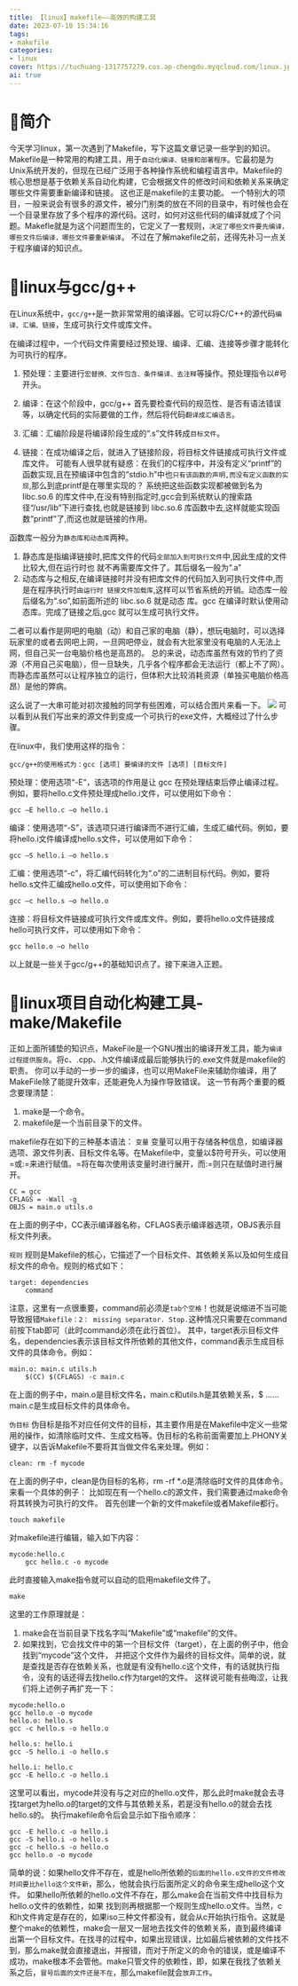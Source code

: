 ```yaml
---
title: 【linux】makefile——高效的构建工具
date: 2023-07-10 15:34:16
tags:
- makefile
categories:
- linux
cover: https://tuchuang-1317757279.cos.ap-chengdu.myqcloud.com/linux.jpg
ai: true
---
```


# :house_with_garden:简介
今天学习linux，第一次遇到了Makefile，写下这篇文章记录一些学到的知识。
Makefile是一种常用的构建工具，用于`自动化编译、链接和部署程序`。它最初是为Unix系统开发的，但现在已经广泛用于各种操作系统和编程语言中。Makefile的核心思想是基于依赖关系自动化构建，它会根据文件的修改时间和依赖关系来确定哪些文件需要重新编译和链接。
这也正是makefile的主要功能。
一个特别大的项目，一般来说会有很多的源文件，被分门别类的放在不同的目录中，有时候也会在一个目录里存放了多个程序的源代码。这时，如何对这些代码的编译就成了个问题。Makefle就是为这个问题而生的，它定义了一套规则，`决定了哪些文件要先编译，哪些文件后编译，哪些文件要重新编译`。
不过在了解makefile之前，还得先补习一点关于程序编译的知识点。

# :school:linux与gcc/g++
在Linux系统中，`gcc/g++`是一款非常常用的编译器。它可以将C/C++的源代码`编译、汇编、链接`，生成可执行文件或库文件。

在编译过程中，一个代码文件需要经过预处理、编译、汇编、连接等步骤才能转化为可执行的程序。

1. 预处理：主要进行`宏替换、文件包含、条件编译、去注释`等操作。预处理指令以#号开头。

2. 编译：在这个阶段中，gcc/g++ 首先要检查代码的规范性、是否有语法错误等，以确定代码的实际要做的工作，然后将代码`翻译成汇编语言`。

3. 汇编：汇编阶段是将编译阶段生成的“.s”文件转成`目标文件`。

4. 链接：在成功编译之后，就进入了链接阶段，将目标文件链接成可执行文件或库文件。
可能有人很早就有疑惑：在我们的C程序中，并没有定义“printf”的函数实现,且在预编译中包含的“stdio.h”中也`只有该函数的声明,而没有定义函数的实现`,那么到底printf是在哪里实现的？
系统把这些函数实现都被做到名为 libc.so.6 的库文件中,在没有特别指定时,gcc会到系统默认的搜索路径“/usr/lib”下进行查找,也就是链接到 libc.so.6 库函数中去,这样就能实现函数“printf”了,而这也就是链接的作用。

函数库一般分为`静态库和动态库`两种。

1. 静态库是指编译链接时,把库文件的代码`全部加入到可执行文件`中,因此生成的文件比较大,但在运行时也
就不再需要库文件了。其后缀名一般为“.a”
2. 动态库与之相反,在编译链接时并没有把库文件的代码加入到可执行文件中,而是在程序执行时`由运行时
链接文件加载库`,这样可以节省系统的开销。动态库一般后缀名为“.so”,如前面所述的 libc.so.6 就是动态
库。gcc 在编译时默认使用动态库。完成了链接之后,gcc 就可以生成可执行文件。

二者可以看作是网吧的电脑（动）和自己家的电脑（静），想玩电脑时，可以选择玩家里的或者去网吧上网，一旦网吧停业，就会有大批家里没有电脑的人无法上网，但自己买一台电脑价格也是高昂的。
总的来说，动态库虽然有效的节约了资源（不用自己买电脑），但一旦缺失，几乎各个程序都会无法运行（都上不了网）。而静态库虽然可以让程序独立的运行，但体积大比较消耗资源（单独买电脑价格高昂）是他的弊病。

这么说了一大串可能对初次接触的同学有些困难，可以结合图片来看一下。
<img src="https://tuchuang-1317757279.cos.ap-chengdu.myqcloud.com/makefile1.png">
可以看到从我们写出来的源文件到变成一个可执行的exe文件，大概经过了什么步骤。


在linux中，我们使用这样的指令：

```
gcc/g++的使用格式为：gcc [选项] 要编译的文件 [选项] [目标文件]
```

预处理：使用选项“-E”，该选项的作用是让 gcc 在预处理结束后停止编译过程。例如，要将hello.c文件预处理成hello.i文件，可以使用如下命令：

```
gcc –E hello.c –o hello.i
```

编译：使用选项“-S”，该选项只进行编译而不进行汇编，生成汇编代码。例如，要将hello.i文件编译成hello.s文件，可以使用如下命令：

```
gcc –S hello.i –o hello.s
```

汇编：使用选项“-c”，将汇编代码转化为“.o”的二进制目标代码。例如，要将hello.s文件汇编成hello.o文件，可以使用如下命令：

```
gcc –c hello.s –o hello.o
```

连接：将目标文件链接成可执行文件或库文件。例如，要将hello.o文件链接成hello可执行文件，可以使用如下命令：

```
gcc hello.o –o hello
```

以上就是一些关于gcc/g++的基础知识点了。接下来进入正题。

# :office:linux项目自动化构建工具-make/Makefile
正如上面所铺垫的知识点，MakeFile是一个GNU推出的编译开发工具，能为`编译过程提供服务`。将c、.cpp、.h文件编译成最后能够执行的.exe文件就是makefile的职责。
你可以手动的一步一步的编译，也可以用MakeFile来辅助你编译，用了MakeFile除了能提升效率，还能避免人为操作导致错误。
这一节有两个重要的概念要理清楚：
1. make是一个命令。
2. makefile是一个当前目录下的文件。

makefile存在如下的三种基本语法：
`变量`
变量可以用于存储各种信息，如编译器选项、源文件列表、目标文件名等。在Makefile中，变量以$符号开头，可以使用=或:=来进行赋值。=将在每次使用该变量时进行展开，而:=则只在赋值时进行展开。

```
CC = gcc
CFLAGS = -Wall -g
OBJS = main.o utils.o
```

在上面的例子中，CC表示编译器名称，CFLAGS表示编译器选项，OBJS表示目标文件列表。

`规则`
规则是Makefile的核心，它描述了一个目标文件、其依赖关系以及如何生成目标文件的命令。规则的格式如下：

```
target: dependencies
	command
```
注意，这里有一点很重要，command前必须是`tab个空格`！也就是说缩进不当可能导致报错`Makefile：2： missing separator. Stop.`这种情况只需要在command前按下tab即可（此时command必须在此行首位）。
其中，target表示目标文件名，dependencies表示该目标文件所依赖的其他文件，command表示生成目标文件的具体命令。例如：

```
main.o: main.c utils.h
	$(CC) $(CFLAGS) -c main.c
```

在上面的例子中，main.o是目标文件名，main.c和utils.h是其依赖关系，\$ ...... main.c是生成目标文件的具体命令。

`伪目标`
伪目标是指不对应任何文件的目标，其主要作用是在Makefile中定义一些常用的操作，如清除临时文件、生成文档等。伪目标的名称前面需要加上.PHONY关键字，以告诉Makefile不要将其当做文件名来处理。例如：
```
clean: rm -f mycode
```

在上面的例子中，clean是伪目标的名称，rm -rf *.o是清除临时文件的具体命令。
来看一个具体的例子：
比如现在有一个hello.c的源文件，我们需要通过make命令将其转换为可执行的文件。
首先创建一个新的文件makefile或者Makefile都行。

```
touch makefile
```

对makefile进行编辑，输入如下内容：

```
mycode:hello.c
    gcc hello.c -o mycode
```

此时直接输入make指令就可以自动的启用makefile文件了。

```
make
```

这里的工作原理就是：
1. make会在当前目录下找名字叫“Makefile”或“makefile”的文件。
2. 如果找到，它会找文件中的第一个目标文件（target），在上面的例子中，他会找到“mycode”这个文件，
并把这个文件作为最终的目标文件。简单的说，就是查找是否存在依赖关系，也就是有没有hello.c这个文件，有的话就执行指令，没有的话还得去找hello.c作为target的文件。
这样说可能有些晦涩，让我们将上述例子再扩充一下：

```
mycode:hello.o                                                                                                                                                                                              
gcc hello.o -o mycode                                                                                                                                                                                      
hello.o: hello.s                                                                                                                                                                                             
gcc -c hello.s -o hello.o                                                                                                                                                                                  
                                                                                                                                                                                                               
hello.s: hello.i                                                                                                                                                                                             
gcc -S hello.i -o hello.s                                                                                                                                                                                  
                                                                                                                                                                                                                
hello.i: hello.c                                                                                                                                                                                             
gcc -E hello.c -o hello.i    
```

这里可以看出，mycode并没有与之对应的hello.o文件，那么此时make就会去寻找target为hello.o的target的文件与其依赖关系，若是没有hello.o的就会去找hello.s的。
执行makefile命令后会显示如下指令顺序：

```
gcc -E hello.c -o hello.i
gcc -S hello.i -o hello.s
gcc -c hello.s -o hello.o
gcc hello.o -o mycode
```

简单的说：如果hello文件不存在，或是hello所依赖的`后面的hello.o文件的文件修改时间要比hello这个文件新`，那么，他就会执行后面所定义的命令来生成hello这个文件。
如果hello所依赖的hello.o文件不存在，那么make会在当前文件中找目标为hello.o文件的依赖性，如果
找到则再根据那一个规则生成hello.o文件。当然，c和h文件肯定是存在的，如果iso三种文件都没有，就会从c开始执行指令。这就是整个make的依赖性，make会一层又一层地去找文件的依赖关系，直到最终编译出第一个目标文件。在找寻的过程中，如果出现错误，比如最后被依赖的文件找不到，那么make就会直接退出，并报错，而对于所定义的命令的错误，或是编译不成功，make根本不会管他。make只管文件的依赖性，即，如果在我找了依赖关系之后，`冒号后面的文件还是不在`，那么makefile就会`放弃工作`。
